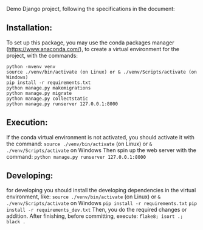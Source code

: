 Demo Django project, following the specifications in the document:

## Installation:
To set up this package, you may use the conda packages manager (https://www.anaconda.com/), to create a virtual environment for the project, with the commands:
``` [bash]
python -mvenv venv
source ./venv/bin/activate (on Linux) or & ./venv/Scripts/activate (on Windows)
pip install -r requirements.txt
python manage.py makemigrations
python manage.py migrate
python manage.py collectstatic
python manage.py runserver 127.0.0.1:8000
```

## Execution:
If the conda virtual environment is not activated, you should activate it with the command:
`source ./venv/bin/activate` (on Linux) or `& ./venv/Scripts/activate` on Windows
Then spin up the web server with the command:
`python manage.py runserver 127.0.0.1:8000`

## Developing:
for developing you should install the developing dependencies in the virtual environment, like:
`source ./venv/bin/activate` (on Linux) or `& ./venv/Scripts/activate` on Windows
`pip install -r requirements.txt`
`pip install -r requirements_dev.txt`
Then, you do the required changes or addition. After finishing, before committing, execute:
`flake8; isort .; black .`
